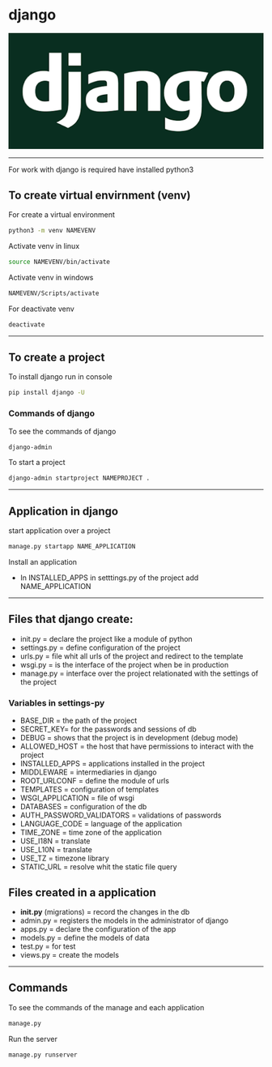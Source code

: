 # django
![](img/django.png)

---

For work with django is required have installed python3
## To create virtual envirnment (venv)
For create a virtual environment
~~~bash
python3 -m venv NAMEVENV
~~~
Activate venv in linux
~~~bash
source NAMEVENV/bin/activate
~~~
Activate venv in windows
~~~bash
NAMEVENV/Scripts/activate
~~~
For deactivate venv
~~~bash
deactivate
~~~

---

## To create a project
To install django run in console
~~~bash
pip install django -U
~~~
### Commands of django
To see the commands of django
~~~bash
django-admin
~~~
To start a project
~~~bash
django-admin startproject NAMEPROJECT .
~~~

---

## Application in django
start application over a project
~~~bash
manage.py startapp NAME_APPLICATION
~~~
Install an application
- In INSTALLED_APPS in setttings.py of the project add NAME_APPLICATION

---

## Files that django create:
- init.py = declare the project like a module of python
- settings.py = define configuration of the project
- urls.py = file whit all urls of the project and redirect to the template
- wsgi.py = is the interface of the project when be in production
- manage.py = interface over the project relationated with the settings of the project
### Variables in settings-py
- BASE_DIR = the path of the project
- SECRET_KEY= for the passwords and sessions of db
- DEBUG = shows that the project is in development (debug mode)
- ALLOWED_HOST = the host that have permissions to interact with the project
- INSTALLED_APPS = applications installed in the project
- MIDDLEWARE = intermediaries in django
- ROOT_URLCONF = define the module of urls
- TEMPLATES = configuration of templates
- WSGI_APPLICATION = file of wsgi
- DATABASES = configuration of the db
- AUTH_PASSWORD_VALIDATORS = validations of passwords
- LANGUAGE_CODE = language of the application
- TIME_ZONE = time zone of the application
- USE_I18N = translate
- USE_L10N = translate
- USE_TZ = timezone library
- STATIC_URL = resolve whit the static file query
## Files created in a application
- __init.py__ (migrations) = record the changes in the db
- admin.py = registers the models in the administrator of django
- apps.py = declare the configuration of the app 
- models.py = define the models of data
- test.py = for test
- views.py = create the models

---

## Commands
To see the commands of the manage and each application
~~~bash
manage.py
~~~
Run the server
~~~bash
manage.py runserver
~~~